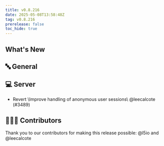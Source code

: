 ```yaml
---
title: v0.8.216
date: 2025-05-08T13:58:48Z
tag: v0.8.216
prerelease: false
toc_hide: true
---
```


## What's New
## 🔤 General
## 💻 Server

- Revert \Improve handling of anonymous user sessions\ @leecalcote (#3489)

## 👨🏽‍💻 Contributors

Thank you to our contributors for making this release possible:
@l5io and @leecalcote

